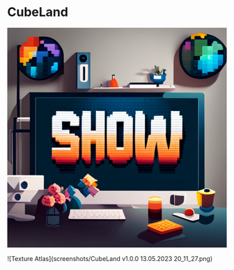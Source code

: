 # CubeLand

![SHOw Studios Banner](banner.png)

![Texture Atlas](screenshots/CubeLand v1.0.0 13.05.2023 20_11_27.png)
